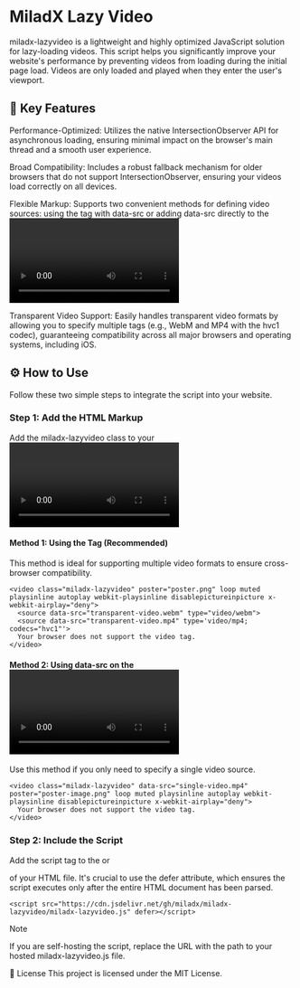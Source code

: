# MiladX Lazy Video
miladx-lazyvideo is a lightweight and highly optimized JavaScript solution for lazy-loading videos. This script helps you significantly improve your website's performance by preventing videos from loading during the initial page load. Videos are only loaded and played when they enter the user's viewport.

## 🚀 Key Features
Performance-Optimized: Utilizes the native IntersectionObserver API for asynchronous loading, ensuring minimal impact on the browser's main thread and a smooth user experience.

Broad Compatibility: Includes a robust fallback mechanism for older browsers that do not support IntersectionObserver, ensuring your videos load correctly on all devices.

Flexible Markup: Supports two convenient methods for defining video sources: using the <source> tag with data-src or adding data-src directly to the <video> tag.

Transparent Video Support: Easily handles transparent video formats by allowing you to specify multiple <source> tags (e.g., WebM and MP4 with the hvc1 codec), guaranteeing compatibility across all major browsers and operating systems, including iOS.

## ⚙️ How to Use
Follow these two simple steps to integrate the script into your website.

### Step 1: Add the HTML Markup
Add the miladx-lazyvideo class to your <video> tag. Instead of using the src attribute, use data-src to specify the video file's URL.

#### Method 1: Using the <source> Tag (Recommended)
This method is ideal for supporting multiple video formats to ensure cross-browser compatibility.
```
<video class="miladx-lazyvideo" poster="poster.png" loop muted playsinline autoplay webkit-playsinline disablepictureinpicture x-webkit-airplay="deny">
  <source data-src="transparent-video.webm" type="video/webm">
  <source data-src="transparent-video.mp4" type='video/mp4; codecs="hvc1"'>
  Your browser does not support the video tag.
</video>
```

#### Method 2: Using data-src on the <video> Tag
Use this method if you only need to specify a single video source.
```
<video class="miladx-lazyvideo" data-src="single-video.mp4" poster="poster-image.png" loop muted playsinline autoplay webkit-playsinline disablepictureinpicture x-webkit-airplay="deny">
  Your browser does not support the video tag.
</video>
```

### Step 2: Include the Script
Add the script tag to the <head> or <footer> of your HTML file. It's crucial to use the defer attribute, which ensures the script executes only after the entire HTML document has been parsed.

```
<script src="https://cdn.jsdelivr.net/gh/miladx/miladx-lazyvideo/miladx-lazyvideo.js" defer></script>
```

> [!Note]
> If you are self-hosting the script, replace the URL with the path to your hosted miladx-lazyvideo.js file.

📝 License
This project is licensed under the MIT License.
